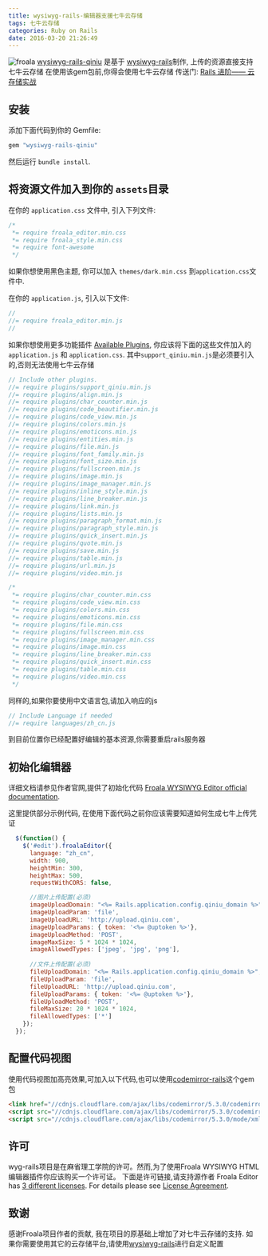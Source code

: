 ```yaml
---
title: wysiwyg-rails-编辑器支援七牛云存储
tags: 七牛云存储
categories: Ruby on Rails
date: 2016-03-20 21:26:49
---
```


![froala](https://o5zglbuyp.qnssl.com/froalabg.png)
[wysiwyg-rails-qiniu](https://github.com/tkvern/wysiwyg-rails-qiniu) 是基于 [wysiwyg-rails](https://rubygems.org/gems/wysiwyg-rails)制作, 上传的资源直接支持七牛云存储
在使用该gem包前,你得会使用七牛云存储
传送门: [Rails 进阶—— 云存储实战](https://ruby-china.org/topics/29010)
<!-- more -->
## 安装

添加下面代码到你的 Gemfile:

```ruby
gem "wysiwyg-rails-qiniu"
```

然后运行 `bundle install`.

## 将资源文件加入到你的 `assets`目录

在你的 `application.css` 文件中, 引入下列文件:

```css
/*
 *= require froala_editor.min.css
 *= require froala_style.min.css
 *= require font-awesome
 */
```

如果你想使用黑色主题, 你可以加入 `themes/dark.min.css` 到`application.css`文件中.

在你的 `application.js`, 引入以下文件:

```javascript
//
//= require froala_editor.min.js
//
```

如果你想使用更多功能插件 [Available Plugins](https://froala.com/wysiwyg-editor/docs/plugins), 你应该将下面的这些文件加入的 `application.js` 和 `application.css`.
其中`support_qiniu.min.js`是必须要引入的,否则无法使用七牛云存储
```javascript
// Include other plugins.
//= require plugins/support_qiniu.min.js
//= require plugins/align.min.js
//= require plugins/char_counter.min.js
//= require plugins/code_beautifier.min.js
//= require plugins/code_view.min.js
//= require plugins/colors.min.js
//= require plugins/emoticons.min.js
//= require plugins/entities.min.js
//= require plugins/file.min.js
//= require plugins/font_family.min.js
//= require plugins/font_size.min.js
//= require plugins/fullscreen.min.js
//= require plugins/image.min.js
//= require plugins/image_manager.min.js
//= require plugins/inline_style.min.js
//= require plugins/line_breaker.min.js
//= require plugins/link.min.js
//= require plugins/lists.min.js
//= require plugins/paragraph_format.min.js
//= require plugins/paragraph_style.min.js
//= require plugins/quick_insert.min.js
//= require plugins/quote.min.js
//= require plugins/save.min.js
//= require plugins/table.min.js
//= require plugins/url.min.js
//= require plugins/video.min.js
```

```css
/*
 *= require plugins/char_counter.min.css
 *= require plugins/code_view.min.css
 *= require plugins/colors.min.css
 *= require plugins/emoticons.min.css
 *= require plugins/file.min.css
 *= require plugins/fullscreen.min.css
 *= require plugins/image_manager.min.css
 *= require plugins/image.min.css
 *= require plugins/line_breaker.min.css
 *= require plugins/quick_insert.min.css
 *= require plugins/table.min.css
 *= require plugins/video.min.css
 */
```

同样的,如果你要使用中文语言包,请加入响应的js

```javascript
// Include Language if needed
//= require languages/zh_cn.js
```

到目前位置你已经配置好编辑的基本资源,你需要重启rails服务器
## 初始化编辑器

详细文档请参见作者官网,提供了初始化代码 [Froala WYSIWYG Editor official documentation](https://www.froala.com/wysiwyg-editor/docs).

这里提供部分示例代码, 在使用下面代码之前你应该需要知道如何生成七牛上传凭证
```javascript
  $(function() {
    $('#edit').froalaEditor({
      language: "zh_cn",
      width: 900,
      heightMin: 300,
      heightMax: 500,
      requestWithCORS: false,

      //图片上传配置(必须)
      imageUploadDomain: "<%= Rails.application.config.qiniu_domain %>",    //七牛云存储空间域名地址
      imageUploadParam: 'file',
      imageUploadURL: 'http://upload.qiniu.com',                            //七牛上传服务器, 如果是海外服务器为 http://up.qiniu.com
      imageUploadParams: { token: '<%= @uptoken %>'},                       //上传凭证, 详细规则查看七牛官方文档
      imageUploadMethod: 'POST',
      imageMaxSize: 5 * 1024 * 1024,
      imageAllowedTypes: ['jpeg', 'jpg', 'png'],
      
      //文件上传配置(必须)
      fileUploadDomain: "<%= Rails.application.config.qiniu_domain %>",     //七牛云存储空间域名地址
      fileUploadParam: 'file',
      fileUploadURL: 'http://upload.qiniu.com',                             //同上
      fileUploadParams: { token: '<%= @uptoken %>'},                        //同上
      fileUploadMethod: 'POST',
      fileMaxSize: 20 * 1024 * 1024,
      fileAllowedTypes: ['*']
    });
  });
```

## 配置代码视图
使用代码视图加高亮效果,可加入以下代码,也可以使用[codemirror-rails](https://rubygems.org/gems/codemirror-rails)这个gem包

```html
<link href="//cdnjs.cloudflare.com/ajax/libs/codemirror/5.3.0/codemirror.min.css" media="screen" rel="stylesheet">
<script src="//cdnjs.cloudflare.com/ajax/libs/codemirror/5.3.0/codemirror.min.js"></script>
<script src="//cdnjs.cloudflare.com/ajax/libs/codemirror/5.3.0/mode/xml/xml.min.js"></script>
```

## 许可

wyg-rails项目是在麻省理工学院的许可。然而,为了使用Froala WYSIWYG HTML编辑器插件你应该购买一个许可证。
下面是许可链接,请支持源作者
Froala Editor has [3 different licenses](https://froala.com/wysiwyg-editor/pricing).
For details please see [License Agreement](https://froala.com/wysiwyg-editor/terms).

## 致谢
感谢Froala项目作者的贡献, 我在项目的原基础上增加了对七牛云存储的支持.
如果你需要使用其它的云存储平台,请使用[wysiwyg-rails](https://rubygems.org/gems/wysiwyg-rails)进行自定义配置

